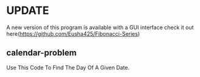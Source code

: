 # UPDATE

A new version of this program is available with a GUI interface check it out here(https://github.com/Eusha425/Fibonacci-Series)

## calendar-problem

Use This Code To Find The Day Of A Given Date.
